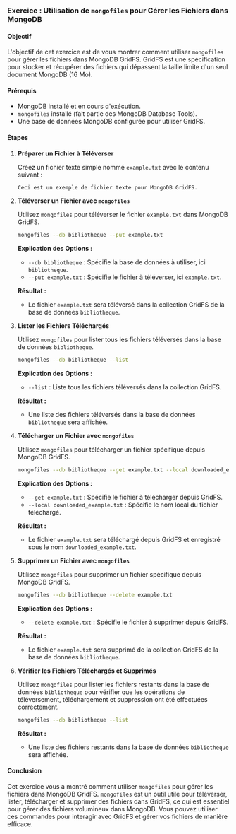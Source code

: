### Exercice : Utilisation de `mongofiles` pour Gérer les Fichiers dans MongoDB

#### Objectif

L'objectif de cet exercice est de vous montrer comment utiliser `mongofiles` pour gérer les fichiers dans MongoDB GridFS. GridFS est une spécification pour stocker et récupérer des fichiers qui dépassent la taille limite d'un seul document MongoDB (16 Mo).

#### Prérequis

- MongoDB installé et en cours d'exécution.
- `mongofiles` installé (fait partie des MongoDB Database Tools).
- Une base de données MongoDB configurée pour utiliser GridFS.

#### Étapes

1. **Préparer un Fichier à Téléverser**

   Créez un fichier texte simple nommé `example.txt` avec le contenu suivant :

   ```txt
   Ceci est un exemple de fichier texte pour MongoDB GridFS.
   ```

2. **Téléverser un Fichier avec `mongofiles`**

   Utilisez `mongofiles` pour téléverser le fichier `example.txt` dans MongoDB GridFS.

   ```sh
   mongofiles --db bibliotheque --put example.txt
   ```

   **Explication des Options :**
   - `--db bibliotheque` : Spécifie la base de données à utiliser, ici `bibliotheque`.
   - `--put example.txt` : Spécifie le fichier à téléverser, ici `example.txt`.

   **Résultat :**
   - Le fichier `example.txt` sera téléversé dans la collection GridFS de la base de données `bibliotheque`.

3. **Lister les Fichiers Téléchargés**

   Utilisez `mongofiles` pour lister tous les fichiers téléversés dans la base de données `bibliotheque`.

   ```sh
   mongofiles --db bibliotheque --list
   ```

   **Explication des Options :**
   - `--list` : Liste tous les fichiers téléversés dans la collection GridFS.

   **Résultat :**
   - Une liste des fichiers téléversés dans la base de données `bibliotheque` sera affichée.

4. **Télécharger un Fichier avec `mongofiles`**

   Utilisez `mongofiles` pour télécharger un fichier spécifique depuis MongoDB GridFS.

   ```sh
   mongofiles --db bibliotheque --get example.txt --local downloaded_example.txt
   ```

   **Explication des Options :**
   - `--get example.txt` : Spécifie le fichier à télécharger depuis GridFS.
   - `--local downloaded_example.txt` : Spécifie le nom local du fichier téléchargé.

   **Résultat :**
   - Le fichier `example.txt` sera téléchargé depuis GridFS et enregistré sous le nom `downloaded_example.txt`.

5. **Supprimer un Fichier avec `mongofiles`**

   Utilisez `mongofiles` pour supprimer un fichier spécifique depuis MongoDB GridFS.

   ```sh
   mongofiles --db bibliotheque --delete example.txt
   ```

   **Explication des Options :**
   - `--delete example.txt` : Spécifie le fichier à supprimer depuis GridFS.

   **Résultat :**
   - Le fichier `example.txt` sera supprimé de la collection GridFS de la base de données `bibliotheque`.

6. **Vérifier les Fichiers Téléchargés et Supprimés**

   Utilisez `mongofiles` pour lister les fichiers restants dans la base de données `bibliotheque` pour vérifier que les opérations de téléversement, téléchargement et suppression ont été effectuées correctement.

   ```sh
   mongofiles --db bibliotheque --list
   ```

   **Résultat :**
   - Une liste des fichiers restants dans la base de données `bibliotheque` sera affichée.

#### Conclusion

Cet exercice vous a montré comment utiliser `mongofiles` pour gérer les fichiers dans MongoDB GridFS. `mongofiles` est un outil utile pour téléverser, lister, télécharger et supprimer des fichiers dans GridFS, ce qui est essentiel pour gérer des fichiers volumineux dans MongoDB. Vous pouvez utiliser ces commandes pour interagir avec GridFS et gérer vos fichiers de manière efficace.